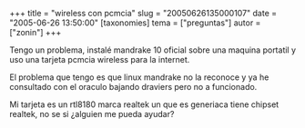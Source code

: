 +++
title = "wireless con pcmcia"
slug = "20050626135000107"
date = "2005-06-26 13:50:00"
[taxonomies]
tema = ["preguntas"]
autor = ["zonin"]
+++

Tengo un problema, instalé mandrake 10 oficial sobre una maquina
portatil y uso una tarjeta pcmcia wireless para la internet.

El problema que tengo es que linux mandrake no la reconoce y ya he
consultado con el oraculo bajando draviers pero no a funcionado.

Mi tarjeta es un rtl8180 marca realtek un que es generiaca tiene chipset
realtek, no se si ¿alguien me pueda ayudar?


